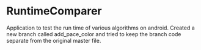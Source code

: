 # RuntimeComparer
Application to test the run time of various algorithms on android.
Created a new branch called add_pace_color and tried to keep the branch code separate from the original master file.
